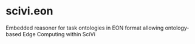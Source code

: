 # scivi.eon
Embedded reasoner for task ontologies in EON format allowing ontology-based Edge Computing within SciVi

